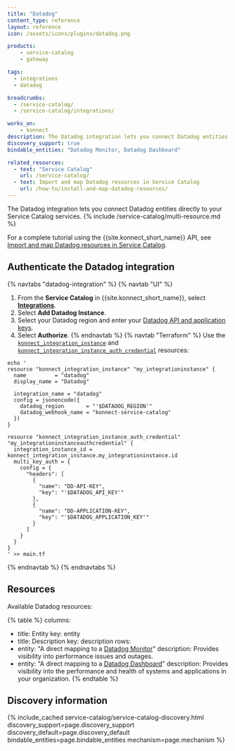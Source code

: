 ```yaml
---
title: "Datadog"
content_type: reference
layout: reference
icon: /assets/icons/plugins/datadog.png

products:
    - service-catalog
    - gateway

tags:
  - integrations
  - datadog

breadcrumbs:
  - /service-catalog/
  - /service-catalog/integrations/

works_on:
    - konnect
description: The Datadog integration lets you connect Datadog entities directly to your Service Catalog services.
discovery_support: true
bindable_entities: "Datadog Monitor, Datadog Dashboard"

related_resources:
  - text: "Service Catalog"
    url: /service-catalog/
  - text: Import and map Datadog resources in Service Catalog
    url: /how-to/install-and-map-datadog-resources/
---
```


The Datadog integration lets you connect Datadog entities directly to your Service Catalog services.
{% include /service-catalog/multi-resource.md %}

For a complete tutorial using the {{site.konnect_short_name}} API, see [Import and map Datadog resources in Service Catalog](/how-to/install-and-map-datadog-resources/).

## Authenticate the Datadog integration

{% navtabs "datadog-integration" %}
{% navtab "UI" %}
1. From the **Service Catalog** in {{site.konnect_short_name}}, select **[Integrations](https://cloud.konghq.com/service-catalog/integrations)**. 
1. Select **Add Datadog Instance**.
1. Select your Datadog region and enter your [Datadog API and application keys](https://docs.datadoghq.com/account_management/api-app-keys/). 
1. Select **Authorize**. 
{% endnavtab %}
{% navtab "Terraform" %}
Use the [`konnect_integration_instance`](https://github.com/Kong/terraform-provider-konnect/blob/main/examples/resources/integration_instance.tf) and [`konnect_integration_instance_auth_credential`](https://github.com/Kong/terraform-provider-konnect/blob/main/examples/resources/integration_instance_auth_credential.tf) resources:
```hcl
echo '
resource "konnect_integration_instance" "my_integrationinstance" {
  name         = "datadog"
  display_name = "Datadog"

  integration_name = "datadog"
  config = jsonencode({
    datadog_region       = "'$DATADOG_REGION'"
    datadog_webhook_name = "konnect-service-catalog"
  })
}

resource "konnect_integration_instance_auth_credential" "my_integrationinstanceauthcredential" {
  integration_instance_id = konnect_integration_instance.my_integrationinstance.id
  multi_key_auth = {
    config = {
      "headers": [
        {
          "name": "DD-API-KEY",
          "key": "'$DATADOG_API_KEY'"
        },
        {
          "name": "DD-APPLICATION-KEY",
          "key": "'$DATADOG_APPLICATION_KEY'"
        }
      ]
    }
  }
}
' >> main.tf
```
{% endnavtab %}
{% endnavtabs %}

## Resources

Available Datadog resources:

<!--vale off-->
{% table %}
columns:
  - title: Entity
    key: entity
  - title: Description
    key: description
rows:
  - entity: "A direct mapping to a [Datadog Monitor](https://docs.datadoghq.com/monitors/)"
    description: Provides visibility into performance issues and outages. 
  - entity: "A direct mapping to a [Datadog Dashboard](https://docs.datadoghq.com/dashboards/)"
    description: Provides visibility into the performance and health of systems and applications in your organization.
{% endtable %}
<!--vale on-->

## Discovery information

<!-- vale off-->

{% include_cached service-catalog/service-catalog-discovery.html 
   discovery_support=page.discovery_support
   discovery_default=page.discovery_default
   bindable_entities=page.bindable_entities
   mechanism=page.mechanism %}

<!-- vale on-->



